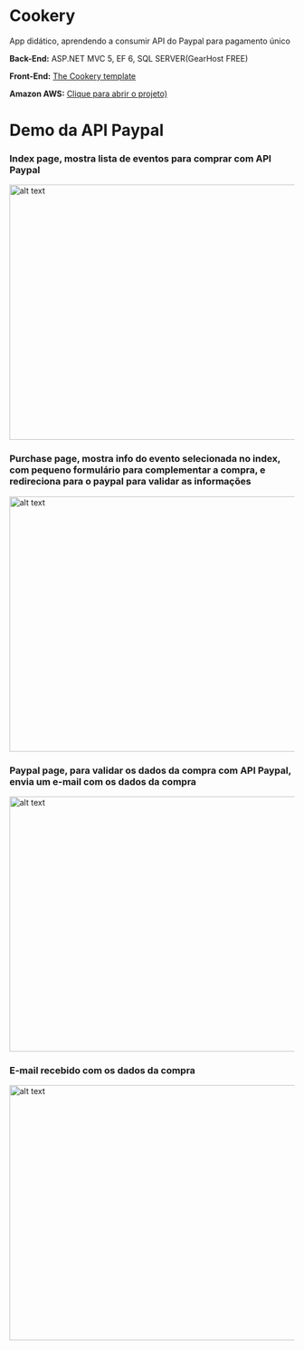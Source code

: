 # Cookery

App didático, aprendendo a consumir API do Paypal para pagamento único

**Back-End:** ASP.NET MVC 5, EF 6, SQL SERVER(GearHost FREE)

**Front-End:** [The Cookery template](https://w3layouts.com/cookery-food-category-flat-bootstrap-responsive-web-template//)

**Amazon AWS:** [Clique para abrir o projeto)](http://ec2-100-25-227-219.compute-1.amazonaws.com/)

# Demo da API Paypal

### Index page, mostra lista de eventos para comprar com API Paypal
<img src="https://media.giphy.com/media/jyuuPAWItd9Pn3qCiu/giphy.gif" alt="alt text" width="800" height="450">

### Purchase page, mostra info do evento selecionada no index, com pequeno formulário para complementar a compra, e redireciona para o paypal para validar as informações
<img src="https://media.giphy.com/media/1MXMChATvHfI5hGqt0/giphy.gif" alt="alt text" width="800" height="450">

### Paypal page, para validar os dados da compra com API Paypal, envia um e-mail com os dados da compra
<img src="https://media.giphy.com/media/X9GXy7PMaEBD6XkN40/giphy.gif" alt="alt text" width="800" height="450">

### E-mail recebido com os dados da compra
<img src="https://media.giphy.com/media/1fhLu73nCSnoa0L7e5/giphy.gif" alt="alt text" width="800" height="450">













